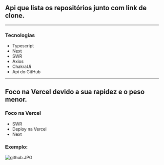 ## Api que lista os repositórios junto com link de clone.

---

### Tecnologias

- Typescript
- Next
- SWR
- Axios
- ChakraUi
- Api do GitHub

---

## Foco na Vercel devido a sua rapidez e o peso menor.

### Foco na Vercel

- SWR
- Deploy na Vercel
- Next

### Exemplo:

![github.JPG](https://s3-us-west-2.amazonaws.com/secure.notion-static.com/31367052-e514-4af1-b856-f08f5939bc35/github.jpg)
